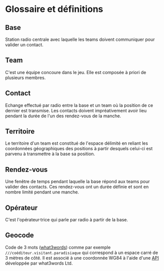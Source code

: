 # Glossaire et définitions

## Base

Station radio centrale avec laquelle les teams doivent communiquer pour valider un contact.

## Team

C'est une équipe concoure dans le jeu. Elle est composée à priori de plusieurs membres.

## Contact

Echange effectué par radio entre la base et un team où la position de ce dernier est transmise. Les contacts doivent impréativement avoir lieu pendant la durée de l'un des rendez-vous de la manche.

## Territoire

Le territoire d'un team est constitué de l'espace délimité en reliant les coordonnées géographiques des positions à partir desquels celui-ci est parvenu à transmettre à la base sa position.

## Rendez-vous

Une fenêtre de temps pendant laquelle la base répond aux teams pour valider des contacts. Ces rendez-vous ont un durée définie et sont en nombre limité pendant une manche.

## Opérateur

C'est l'opérateur·trice qui parle par radio à partir de la base.

## Geocode

Code de 3 mots ([what3words](https://what3words.com)) comme par exemple ``///coéditeur.visitant.paradisiaque``  qui correspond à un espace carré de 3 mètres de côté. Il est associé à une coordonnée WG84 à l'aide d'une [API](https://developer.what3words.com/public-api/docs) développée par what3words Ltd.
